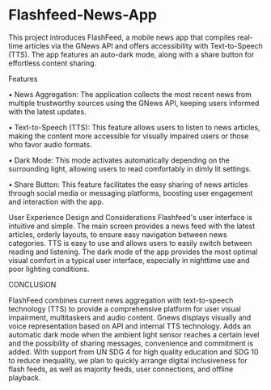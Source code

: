 # Flashfeed-News-App
This project introduces FlashFeed, a mobile news app that compiles real-time articles via the GNews API and offers accessibility with Text-to-Speech (TTS). The app features an auto-dark mode, along with a share button for effortless content sharing. 

Features

•	News Aggregation: The application collects the most recent news from multiple trustworthy sources using the GNews API, keeping users informed with the latest updates. 

•	Text-to-Speech (TTS): This feature allows users to listen to news articles, making the content more accessible for visually impaired users or those who favor audio formats.

•	Dark Mode: This mode activates automatically depending on the surrounding light, allowing users to read comfortably in dimly lit settings. 

•	Share Button: This feature facilitates the easy sharing of news articles through social media or messaging platforms, boosting user engagement and interaction with the app.

User Experience Design and Considerations
Flashfeed's user interface is intuitive and simple. The main screen provides a news feed with the latest articles, orderly layouts, to ensure easy navigation between news categories. TTS is easy to use and allows users to easily switch between reading and listening. The dark mode of the app provides the most optimal visual comfort in a typical user interface, especially in nighttime use and poor lighting conditions.


CONCLUSION 

FlashFeed combines current news aggregation with text-to-speech technology (TTS) to provide a comprehensive platform for user visual impairment, multitaskers and audio content. Gnews displays visually and voice representation based on API and internal TTS technology. Adds an automatic dark mode when the ambient light sensor reaches a certain level and the possibility of sharing messages, convenience and commitment is added. With support from UN SDG 4 for high quality education and SDG 10 to reduce inequality, we plan to quickly arrange digital inclusiveness for flash feeds, as well as majority feeds, user connections, and offline playback.

